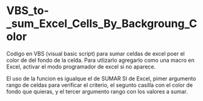 # VBS_to-_sum_Excel_Cells_By_Backgroung_Color

Codigo en VBS (visual basic script) para sumar celdas de excel poer el color de del fondo de la celda.
Para utlizarlo agregarlo como una macro en Excel, activar el modo programador de excel si no aparece.

El uso de la funcion es igualque el de SUMAR SI de Excel, pimer argumento rango de celdas para verificar
el criterio, el segunto casilla con el color de fondo que quieras, y el tercer argumento rango con los valores
a sumar.
